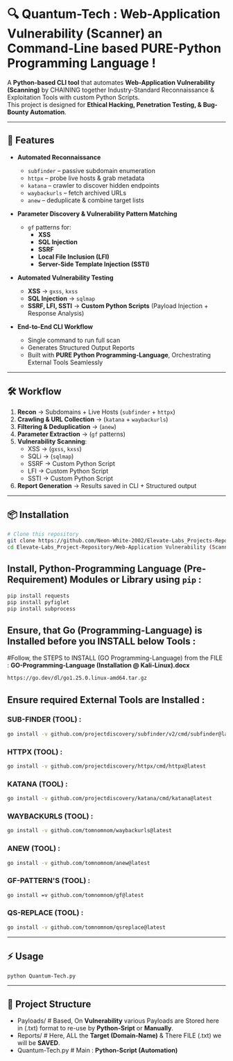 # 🔍 Quantum-Tech : Web-Application Vulnerability (Scanner) an Command-Line based PURE-Python Programming Language !

A **Python-based CLI tool** that automates **Web-Application Vulnerability (Scanning)** by CHAINING together Industry-Standard Reconnaissance & Exploitation Tools with custom Python Scripts.  
This project is designed for **Ethical Hacking, Penetration Testing, & Bug-Bounty Automation**.

---

## 🚀 Features

- **Automated Reconnaissance**
  - `subfinder` – passive subdomain enumeration  
  - `httpx` – probe live hosts & grab metadata  
  - `katana` – crawler to discover hidden endpoints  
  - `waybackurls` – fetch archived URLs  
  - `anew` – deduplicate & combine target lists  

- **Parameter Discovery & Vulnerability Pattern Matching**
  - `gf` patterns for:
    - **XSS**
    - **SQL Injection**
    - **SSRF**
    - **Local File Inclusion (LFI)**
    - **Server-Side Template Injection (SSTI)**  

- **Automated Vulnerability Testing**
  - **XSS** → `gxss`, `kxss`  
  - **SQL Injection** → `sqlmap`  
  - **SSRF, LFI, SSTI** → **Custom Python Scripts** (Payload Injection + Response Analysis)  

- **End-to-End CLI Workflow**
  - Single command to run full scan  
  - Generates Structured Output Reports  
  - Built with **PURE Python Programming-Language**, Orchestrating External Tools Seamlessly  

---

## 🛠️ Workflow

1. **Recon** → Subdomains + Live Hosts (`subfinder` + `httpx`)  
2. **Crawling & URL Collection** → (`katana` + `waybackurls`)  
3. **Filtering & Deduplication** → (`anew`)  
4. **Parameter Extraction** → (`gf` patterns)  
5. **Vulnerability Scanning**:
   - XSS → (`gxss`, `kxss`)  
   - SQLi → (`sqlmap`)  
   - SSRF → Custom Python Script  
   - LFI → Custom Python Script  
   - SSTI → Custom Python Script  
6. **Report Generation** → Results saved in CLI + Structured output  

---

## 📦 Installation

```bash
# Clone this repository
git clone https://github.com/Neon-White-2002/Elevate-Labs_Projects-Repository.git
cd Elevate-Labs_Project-Repository/Web-Application Vulnerability (Scanner) - Quantum-Tech/
```

## Install, Python-Programming Language (Pre-Requirement) Modules or Library using `pip` :
```bash
pip install requests
pip install pyfiglet
pip install subprocess
```

## Ensure, that Go (Programming-Language) is Installed before you INSTALL below Tools :
#Follow, the STEPS to INSTALL (GO Programming-Language) from the FILE : **GO-Programming-Language (Installation @ Kali-Linux).docx**
```bash
https://go.dev/dl/go1.25.0.linux-amd64.tar.gz
```

## Ensure required External Tools are Installed :

### SUB-FINDER (TOOL) : 
```bash
go install -v github.com/projectdiscovery/subfinder/v2/cmd/subfinder@latest
```
### HTTPX (TOOL) : 
```bash
go install -v github.com/projectdiscovery/httpx/cmd/httpx@latest
```
### KATANA (TOOL) : 
```bash
go install -v github.com/projectdiscovery/katana/cmd/katana@latest
```
### WAYBACKURLS (TOOL) : 
```bash
go install -v github.com/tomnomnom/waybackurls@latest
```
### ANEW (TOOL) :
```bash
go install -v github.com/tomnomnom/anew@latest
```
### GF-PATTERN'S (TOOL) : 
```bash
go install =v github.com/tomnomnom/gf@latest
```
### QS-REPLACE (TOOL) : 
```bash
go install -v github.com/tomnomnom/qsreplace@latest
```

---

## ⚡ Usage
```bash
python Quantum-Tech.py
```

---

## 📂 Project Structure
  - Payloads/     # Based, On **Vulnerability** various Payloads are Stored here in (.txt) format to re-use by **Python-Sript** or **Manually**.
  - Reports/      # Here, ALL the **Target (Domain-Name)** & There FILE (.txt) we will be **SAVED**.
  - Quantum-Tech.py  # Main : **Python-Script (Automation)** 
